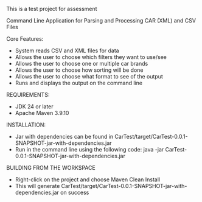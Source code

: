 This is a test project for assessment

Command Line Application for Parsing and Processing CAR (XML) and CSV Files

Core Features:
- System reads CSV and XML files for data
- Allows the user to choose which filters they want to use/see
- Allows the user to choose one or multiple car brands
- Allows the user to choose how sorting will be done
- Allows the user to choose what format to see of the output
- Runs and displays the output on the command line

REQUIREMENTS:
- JDK 24 or later
- Apache Maven 3.9.10

INSTALLATION:
- Jar with dependencies can be found in CarTest/target/CarTest-0.0.1-SNAPSHOT-jar-with-dependencies.jar
- Run in the command line using the following code:
  java -jar CarTest-0.0.1-SNAPSHOT-jar-with-dependencies.jar

BUILDING FROM THE WORKSPACE
- Right-click on the project and choose Maven Clean Install
- This will generate CarTest/target/CarTest-0.0.1-SNAPSHOT-jar-with-dependencies.jar on success

